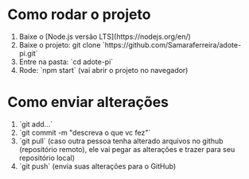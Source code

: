 <h1>Como rodar o projeto</h1>

<ol>
  <li>Baixe o [Node.js versão LTS](https://nodejs.org/en/)</li>
  <li>Baixe o projeto: git clone `https://github.com/Samaraferreira/adote-pi.git`</li>
  <li>Entre na pasta: `cd adote-pi`</li>
  <li>Rode: `npm start` (vai abrir o projeto no navegador)</li>
</ol>

<h1>Como enviar alterações</h1>

<ol>
  <li>`git add...`</li>
  <li>`git commit -m "descreva o que vc fez"`</li>
  <li>`git pull` (caso outra pessoa tenha alterado arquivos no github (repositório remoto), ele vai pegar as alterações e trazer para seu repositório local)</li>
  <li>`git push` (envia suas alterações para o GitHub)</li>
</ol>